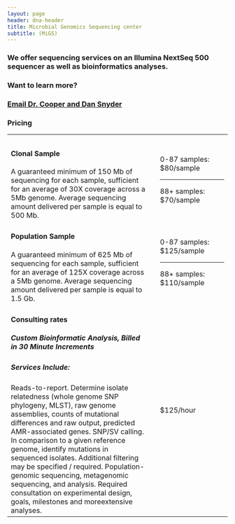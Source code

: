 ```yaml
---
layout: page
header: dna-header
title: Microbial Genomics Sequencing center
subtitle: (MiGS)
---
```


### We offer sequencing services on an Illumina NextSeq 500 sequencer as well as bioinformatics analyses.

### Want to learn more? 

### [Email Dr. Cooper and Dan Snyder](mailto:vaughn.cooper@pitt.edu?subject=Sequencing%20Services&cc=snyde236@gmail.com)


### Pricing

<container>
    <div class="row">
        <div class="col-md-6 col-md-offset-3 col-lg-6 col-lg-offset-3">
    <table>
        <tr >
            <th style="width:60%" class="table-row"></th>
            <th style="width:0%" class="table-row"></th>
            <th style="width:30%" class="table-row"></th>
        </tr>
        <tr >
            <td class="table-row">
            <h4>
                Clonal Sample   
            </h4>
            A guaranteed minimum of 150 Mb of 
            sequencing for each sample, sufficient for an 
            average of 30X coverage across a 5Mb 
            genome.  Average sequencing amount 
            delivered per sample is equal to 500 Mb.  
            </td>
            <td></td>
            <td class="table-row"><right>
                0-87 samples: $80/sample <hr>
                88+ samples:  $70/sample
                </right>
            </td>
        </tr>
        <tr >
            <td class="table-row">
            <h4>
                Population Sample    
            </h4>
            A guaranteed minimum of 625 Mb of 
            sequencing for each sample, sufficient for an 
            average of 125X coverage across a 5Mb 
            genome.  Average sequencing amount 
            delivered per sample is equal to 1.5 Gb.
            </td>
            <td></td>
            <td class="table-row">
                0-87 samples: $125/sample <hr>
                88+ samples: $110/sample
            </td>
        </tr>
        <tr >
            <td class="table-row">
            <h4>
                Consulting rates    
            </h4>
            <h5><i>
            Custom Bioinformatic Analysis, Billed in 30 Minute Increments
            </i>
            </h5>
            <h5>
                Services Include:    
            </h5>
            Reads-to-report. Determine isolate relatedness (whole genome SNP phylogeny, MLST), raw genome assemblies, counts of mutational differences 
            and raw output, predicted AMR-associated genes. SNP/SV calling. In comparison to a given reference genome, identify mutations in sequenced isolates. 
            Additional filtering may be specified / required. Population-genomic sequencing, metagenomic sequencing, and analysis. 
            Required consultation on experimental design, goals, milestones and moreextensive analyses.
            </td>
            <td></td>
            <td class="table-row">
                $125/hour
            </td>
        </tr>
    </table>
    </div>
    </div>





